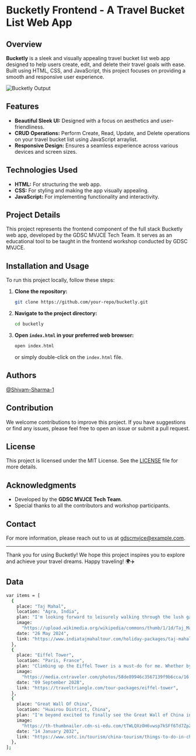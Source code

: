 # Bucketly Frontend - A Travel Bucket List Web App

## Overview

**Bucketly** is a sleek and visually appealing travel bucket list web app designed to help users create, edit, and delete their travel goals with ease. Built using HTML, CSS, and JavaScript, this project focuses on providing a smooth and responsive user experience.

![Bucketly Output](https://gist.githubusercontent.com/Shivam-Sharma-1/56b227855c608783f969f92e68cfa52e/raw/d435f29e2e13eec4434769cf48e36c4f372666e7/Bucketly%2520-%2520Travel%2520Bucket%2520List.png)

## Features

- **Beautiful Sleek UI:** Designed with a focus on aesthetics and user-friendliness.
- **CRUD Operations:** Perform Create, Read, Update, and Delete operations on your travel bucket list using JavaScript arraylist.
- **Responsive Design:** Ensures a seamless experience across various devices and screen sizes.

## Technologies Used

- **HTML:** For structuring the web app.
- **CSS:** For styling and making the app visually appealing.
- **JavaScript:** For implementing functionality and interactivity.

## Project Details

This project represents the frontend component of the full stack Bucketly web app, developed by the GDSC MVJCE Tech Team. It serves as an educational tool to be taught in the frontend workshop conducted by GDSC MVJCE.

## Installation and Usage

To run this project locally, follow these steps:

1. **Clone the repository:**
   ```sh
   git clone https://github.com/your-repo/bucketly.git
   ```
2. **Navigate to the project directory:**
   ```sh
   cd bucketly
   ```
3. **Open `index.html` in your preferred web browser:**
   ```sh
   open index.html
   ```
   or simply double-click on the `index.html` file.

## Authors

[@Shivam-Sharma-1](https://github.com/Shivam-Sharma-1)

## Contribution

We welcome contributions to improve this project. If you have suggestions or find any issues, please feel free to open an issue or submit a pull request.

## License

This project is licensed under the MIT License. See the [LICENSE](LICENSE) file for more details.

## Acknowledgments

- Developed by the **GDSC MVJCE Tech Team**.
- Special thanks to all the contributors and workshop participants.

## Contact

For more information, please reach out to us at [gdscmvjce@example.com](mailto:gdscmvjce@example.com).

---

Thank you for using Bucketly! We hope this project inspires you to explore and achieve your travel dreams. Happy traveling! 🌍✈️

## Data

```bash
var items = [
  {
    place: "Taj Mahal",
    location: "Agra, India",
    plan: "I'm looking forward to leisurely walking through the lush gardens surrounding the Taj. I'll keep my camera ready for every picturesque corner.",
    image:
      "https://upload.wikimedia.org/wikipedia/commons/thumb/1/1d/Taj_Mahal_%28Edited%29.jpeg/1280px-Taj_Mahal_%28Edited%29.jpeg",
    date: "26 May 2024",
    link: "https://www.indiatajmahaltour.com/holiday-packages/taj-mahal-tours-from-bangalore.htm",
  },
  {
    place: "Eiffel Tower",
    location: "Paris, France",
    plan: "Climbing up the Eiffel Tower is a must-do for me. Whether by elevator or stairs, reaching the top for panoramic views of Paris is going to be unforgettable.",
    image:
      "https://media.cntraveler.com/photos/58de89946c3567139f9b6cca/16:9/w_1920,c_limit/GettyImages-468366251.jpg",
    date: "09 September 2028",
    link: "https://traveltriangle.com/tour-packages/eiffel-tower",
  },
  {
    place: "Great Wall Of China",
    location: "Huairou District, China",
    plan: "I'm beyond excited to finally see the Great Wall of China in person! I'll make sure to take it all in, marveling at its sheer size and historical significance.",
    image:
      "https://th-thumbnailer.cdn-si-edu.com/tTWLQXzOH6vwsp7kSFf6Td7ZpZc=/1000x750/filters:no_upscale()/https://tf-cmsv2-smithsonianmag-media.s3.amazonaws.com/filer/80/fa/80facab4-fe0e-4a56-bd99-a71eb1845fa0/01_14_2014_great_wall.jpg",
    date: "14 January 2032",
    link: "https://www.sotc.in/tourism/china-tourism/things-to-do-in-china/great-wall-of-china/2239",
  },
];
```
